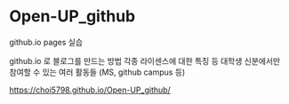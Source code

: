 # Open-UP_github
github.io pages 실습

github.io 로 블로그를 만드는 방법
각종 라이센스에 대한 특징 등
대학생 신분에서만 참여할 수 있는 여러 활동들 (MS, github campus 등)

https://choi5798.github.io/Open-UP_github/

